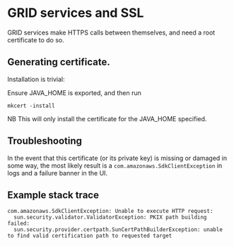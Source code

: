 # GRID services and SSL

GRID services make HTTPS calls between themselves, and need a root certificate to do so.

## Generating certificate.

Installation is trivial:

Ensure JAVA_HOME is exported, and then run
```
mkcert -install
```
NB This will only install the certificate for the JAVA_HOME specified.

## Troubleshooting

In the event that this certificate (or its private key) is missing or damaged in some way,
the most likely result is a `com.amazonaws.SdkClientException` in logs and a failure banner in the UI.

## Example stack trace
```
com.amazonaws.SdkClientException: Unable to execute HTTP request:
  sun.security.validator.ValidatorException: PKIX path building failed:
  sun.security.provider.certpath.SunCertPathBuilderException: unable to find valid certification path to requested target
```

